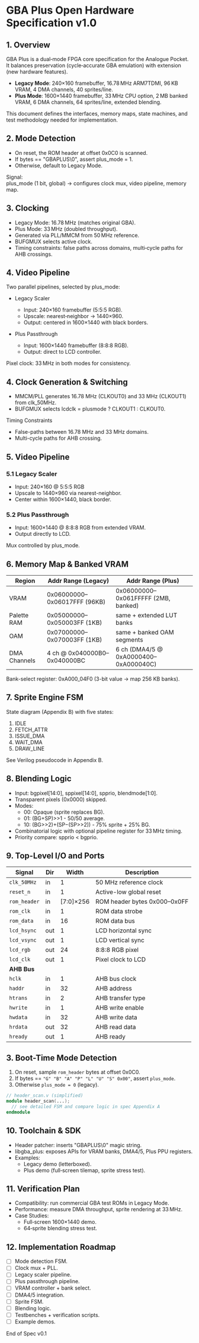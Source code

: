 # GBA Plus Open Hardware Specification v1.0

## 1. Overview
GBA Plus is a dual‑mode FPGA core specification for the Analogue Pocket.  
It balances preservation (cycle‑accurate GBA emulation) with extension (new hardware features).

- **Legacy Mode**: 240×160 framebuffer, 16.78 MHz ARM7TDMI, 96 KB VRAM, 4 DMA channels, 40 sprites/line.  
- **Plus Mode**: 1600×1440 framebuffer, 33 MHz CPU option, 2 MB banked VRAM, 6 DMA channels, 64 sprites/line, extended blending.

This document defines the interfaces, memory maps, state machines, and test methodology needed for implementation.

## 2. Mode Detection
- On reset, the ROM header at offset 0x0C0 is scanned.  
- If bytes == "GBAPLUS\0", assert plus_mode = 1.  
- Otherwise, default to Legacy Mode.

Signal:  
plus_mode (1 bit, global) → configures clock mux, video pipeline, memory map.

## 3. Clocking
- Legacy Mode: 16.78 MHz (matches original GBA).  
- Plus Mode: 33 MHz (doubled throughput).  
- Generated via PLL/MMCM from 50 MHz reference.  
- BUFGMUX selects active clock.  
- Timing constraints: false paths across domains, multi‑cycle paths for AHB crossings.

## 4. Video Pipeline
Two parallel pipelines, selected by plus_mode:

- Legacy Scaler  
  - Input: 240×160 framebuffer (5:5:5 RGB).  
  - Upscale: nearest‑neighbor → 1440×960.  
  - Output: centered in 1600×1440 with black borders.

- Plus Passthrough  
  - Input: 1600×1440 framebuffer (8:8:8 RGB).  
  - Output: direct to LCD controller.

Pixel clock: 33 MHz in both modes for consistency.

## 4. Clock Generation & Switching
- MMCM/PLL generates 16.78 MHz (CLKOUT0) and 33 MHz (CLKOUT1) from clk_50MHz.  
- BUFGMUX selects lcdclk = plusmode ? CLKOUT1 : CLKOUT0.  

Timing Constraints
- False-paths between 16.78 MHz and 33 MHz domains.  
- Multi-cycle paths for AHB crossing.

## 5. Video Pipeline

### 5.1 Legacy Scaler
- Input: 240×160 @ 5:5:5 RGB  
- Upscale to 1440×960 via nearest-neighbor.  
- Center within 1600×1440, black border.

### 5.2 Plus Passthrough
- Input: 1600×1440 @ 8:8:8 RGB from extended VRAM.  
- Output directly to LCD.

Mux controlled by plus_mode.

## 6. Memory Map & Banked VRAM
| Region          | Addr Range (Legacy)          | Addr Range (Plus)                     |
|-----------------|------------------------------|---------------------------------------|
| VRAM            | 0x06000000–0x06017FFF (96KB) | 0x06000000–0x061FFFFF (2MB, banked)   |
| Palette RAM     | 0x05000000–0x050003FF (1KB)  | same + extended LUT banks             |
| OAM             | 0x07000000–0x070003FF (1KB)  | same + banked OAM segments            |
| DMA Channels    | 4 ch @ 0x040000B0–0x040000BC | 6 ch (DMA4/5 @ 0xA0000400–0xA000040C) |

Bank-select register: 0xA000_04F0 (3-bit value → map 256 KB banks).

## 7. Sprite Engine FSM
State diagram (Appendix B) with five states:
1. IDLE  
2. FETCH_ATTR  
3. ISSUE_DMA  
4. WAIT_DMA  
5. DRAW_LINE  

See Verilog pseudocode in Appendix B.

## 8. Blending Logic
- Input: bgpixel[14:0], sppixel[14:0], spprio, blendmode[1:0].  
- Transparent pixels (0x0000) skipped.  
- Modes:  
  - 00: Opaque (sprite replaces BG).  
  - 01: (BG+SP)>>1 - 50/50 average.
  - 10: (BG>>2)+(SP−(SP>>2)) - 75% sprite + 25% BG.  
- Combinatorial logic with optional pipeline register for 33 MHz timing.
- Priority compare: spprio < bgprio.


## 9. Top-Level I/O and Ports
| Signal         | Dir   | Width     | Description                                |
|--------------- |------ |---------- |------------------------------------------- |
| `clk_50MHz`    | in    | 1         | 50 MHz reference clock                     |
| `reset_n`      | in    | 1         | Active-low global reset                    |
| `rom_header`   | in    | [7:0]×256 | ROM header bytes 0x000–0x0FF               |
| `rom_clk`      | in    | 1         | ROM data strobe                            |
| `rom_data`     | in    | 16        | ROM data bus                               |
| `lcd_hsync`    | out   | 1         | LCD horizontal sync                        |
| `lcd_vsync`    | out   | 1         | LCD vertical sync                          |
| `lcd_rgb`      | out   | 24        | 8:8:8 RGB pixel                            |
| `lcd_clk`      | out   | 1         | Pixel clock to LCD                         |
| **AHB Bus**    |       |           |                                            |
| `hclk`         | in    | 1         | AHB bus clock                              |
| `haddr`        | in    | 32        | AHB address                                |
| `htrans`       | in    | 2         | AHB transfer type                          |
| `hwrite`       | in    | 1         | AHB write enable                           |
| `hwdata`       | in    | 32        | AHB write data                             |
| `hrdata`       | out   | 32        | AHB read data                              |
| `hready`       | out   | 1         | AHB ready                                  |

## 3. Boot-Time Mode Detection
1. On reset, sample `rom_header` bytes at offset 0x0C0.  
2. If bytes == `"G" "B" "A" "P" "L" "U" "S" 0x00"`, assert `plus_mode`.  
3. Otherwise `plus_mode = 0` (legacy).

```verilog
// header_scan.v (simplified)
module header_scan(...);
  // see detailed FSM and compare logic in spec Appendix A
endmodule
```

## 10. Toolchain & SDK
- Header patcher: inserts "GBAPLUS\0" magic string.  
- libgba_plus: exposes APIs for VRAM banks, DMA4/5, Plus PPU registers.  
- Examples:  
  - Legacy demo (letterboxed).  
  - Plus demo (full‑screen tilemap, sprite stress test).

## 11. Verification Plan
- Compatibility: run commercial GBA test ROMs in Legacy Mode.  
- Performance: measure DMA throughput, sprite rendering at 33 MHz.  
- Case Studies:  
  - Full‑screen 1600×1440 demo.  
  - 64‑sprite blending stress test.

## 12. Implementation Roadmap
- [ ] Mode detection FSM.  
- [ ] Clock mux + PLL.  
- [ ] Legacy scaler pipeline.  
- [ ] Plus passthrough pipeline.  
- [ ] VRAM controller + bank select.  
- [ ] DMA4/5 integration.  
- [ ] Sprite FSM.  
- [ ] Blending logic.  
- [ ] Testbenches + verification scripts.  
- [ ] Example demos.

End of Spec v0.1
